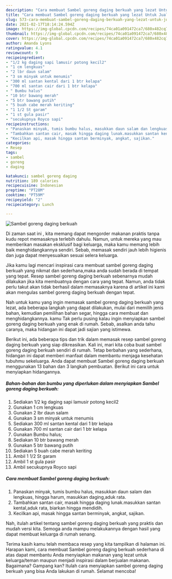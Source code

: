 ```yaml
---
description: "Cara membuat Sambel goreng daging berkuah yang lezat Untuk Jualan"
title: "Cara membuat Sambel goreng daging berkuah yang lezat Untuk Jualan"
slug: 573-cara-membuat-sambel-goreng-daging-berkuah-yang-lezat-untuk-jualan
date: 2021-02-17T18:14:24.594Z
image: https://img-global.cpcdn.com/recipes/74ca01a091472ca7/680x482cq70/sambel-goreng-daging-berkuah-foto-resep-utama.jpg
thumbnail: https://img-global.cpcdn.com/recipes/74ca01a091472ca7/680x482cq70/sambel-goreng-daging-berkuah-foto-resep-utama.jpg
cover: https://img-global.cpcdn.com/recipes/74ca01a091472ca7/680x482cq70/sambel-goreng-daging-berkuah-foto-resep-utama.jpg
author: Amanda Lyons
ratingvalue: 4.1
reviewcount: 9
recipeingredient:
- "1/2 kg daging sapi lamusir potong kecil2"
- "1 cm lengkuas"
- "2 lbr daun salam"
- "3 sm minyak untuk menumis"
- "300 ml santan kental dari 1 btr kelapa"
- "700 ml santan cair dari 1 btr kelapa"
- " Bumbu halus"
- "10 btr bawang merah"
- "5 btr bawang putih"
- "5 buah cabe merah keriting"
- "1 1/2 St garam"
- "1 st gula pasir"
- "secukupnya Royco sapi"
recipeinstructions:
- "Panaskan minyak, tumis bumbu halus, masukkan daun salam dan lengkuas, hingga harum, masukkan daging,aduk rata."
- "Tambahkan santan cair, masak hingga daging lunak.masukkan santan kental,aduk rata, biarkan hingga mendidih."
- "Kecilkan api, masak hingga santan berminyak, angkat, sajikan."
categories:
- Resep
tags:
- sambel
- goreng
- daging

katakunci: sambel goreng daging 
nutrition: 189 calories
recipecuisine: Indonesian
preptime: "PT28M"
cooktime: "PT59M"
recipeyield: "2"
recipecategory: Lunch

---
```



![Sambel goreng daging berkuah](https://img-global.cpcdn.com/recipes/74ca01a091472ca7/680x482cq70/sambel-goreng-daging-berkuah-foto-resep-utama.jpg)

Di zaman  saat ini , kita memang dapat mengorder makanan praktis tanpa kudu repot memasaknya terlebih dahulu. Namun, untuk mereka yang mau memberikan masakan eksklusif bagi keluarga, maka kamu memang lebih baik menghidangkannya sendiri. Sebab, memasak sendiri jauh lebih higienis dan juga dapat menyesuaikan sesuai selera keluarga.

Jika kamu lagi mencari inspirasi cara membuat sambel goreng daging berkuah yang nikmat dan sederhana,maka anda sudah berada di tempat yang tepat. Resep sambel goreng daging berkuah  sebenarnya mudah dilakukan jika kita membuatnya dengan cara yang tepat. Namun, anda tidak perlu takut akan tidak berhasil dalam memasaknya 
karena di artikel ini kami akan mengulas sambel goreng daging berkuah dengan tepat.  



Nah untuk kamu yang ingin memasak sambel goreng daging berkuah yang lezat, ada beberapa langkah yang dapat dilakukan, mulai dari memilih jenis bahan, kemudian pemilihan bahan segar, hingga cara membuat dan menghidangkannya. kamu Tak perlu pusing kalau ingin menyiapkan sambel goreng daging berkuah yang enak di rumah. Sebab, asalkan anda  tahu caranya, maka hidangan ini dapat jadi sajian yang istimewa.

Berikut ini, ada beberapa tips dan trik dalam memasak resep sambel goreng daging berkuah yang siap dikreasikan. Kali ini, mari kita coba buat sambel goreng daging berkuah sendiri di rumah. Tetap berbahan yang sederhana, hidangan ini dapat memberi manfaat dalam membantu menjaga kesehatan tubuhmu sekeluarga. Anda dapat membuat Sambel goreng daging berkuah menggunakan 13 bahan dan 3 langkah pembuatan. Berikut ini cara untuk menyiapkan hidangannya.

<!--inarticleads1-->

##### Bahan-bahan dan bumbu yang diperlukan dalam menyiapkan Sambel goreng daging berkuah:

1. Sediakan 1/2 kg daging sapi lamusir potong kecil2
1. Gunakan 1 cm lengkuas
1. Gunakan 2 lbr daun salam
1. Gunakan 3 sm minyak untuk menumis
1. Sediakan 300 ml santan kental dari 1 btr kelapa
1. Gunakan 700 ml santan cair dari 1 btr kelapa
1. Gunakan  Bumbu halus;
1. Sediakan 10 btr bawang merah
1. Gunakan 5 btr bawang putih
1. Sediakan 5 buah cabe merah keriting
1. Ambil 1 1/2 St garam
1. Ambil 1 st gula pasir
1. Ambil secukupnya Royco sapi




<!--inarticleads2-->

##### Cara membuat Sambel goreng daging berkuah:

1. Panaskan minyak, tumis bumbu halus, masukkan daun salam dan lengkuas, hingga harum, masukkan daging,aduk rata.
1. Tambahkan santan cair, masak hingga daging lunak.masukkan santan kental,aduk rata, biarkan hingga mendidih.
1. Kecilkan api, masak hingga santan berminyak, angkat, sajikan.




Nah, itulah artikel tentang  sambel goreng daging berkuah  yang praktis dan mudah versi kita. Semoga anda mampu melakukannya dengan hasil yang dapat membuat keluarga di rumah senang. 

Terima kasih kamu telah membaca resep yang kita tampilkan di halaman ini. Harapan kami, cara membuat  Sambel goreng daging berkuah sederhana di atas dapat membantu Anda menyiapkan makanan yang lezat untuk keluarga/teman maupun menjadi inspirasi dalam berjualan makanan. Bagaimana? Gampang kan? Itulah cara menyiapkan sambel goreng daging berkuah yang bisa Anda lakukan di rumah. Selamat mencoba!

